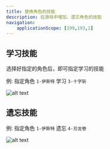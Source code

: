 ```yaml
---
title: 替换角色的技能
description: 在游戏中增加、遗忘角色的技能
navigation:
    applicationScope: [199,193,1]
---
```


## 学习技能

选择好指定的角色后，即可指定学习的技能

例: 指定角色 `1-伊斯特` 学习 `3-十字斩`

![alt text](https://cdn.gcw.wiki.wiki/gcw/image/zh_hans/commands/actor/changeactorskills/image.png)

## 遗忘技能

例: 指定角色 `1-伊斯特` 遗忘 `4-刃龙卷`

![alt text](https://cdn.gcw.wiki.wiki/gcw/image/zh_hans/commands/actor/changeactorskills/image-2.png)
